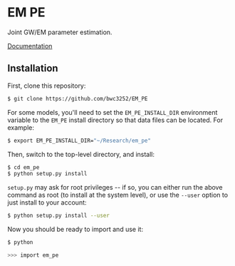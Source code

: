 # EM PE

Joint GW/EM parameter estimation.

[Documentation](https://em-pe.readthedocs.io/en/latest/)

## Installation

First, clone this repository:

```bash
$ git clone https://github.com/bwc3252/EM_PE
```

For some models, you'll need to set the `EM_PE_INSTALL_DIR` environment variable 
to the `EM_PE` install directory so that data files can be located. For example:

```bash
$ export EM_PE_INSTALL_DIR="~/Research/em_pe"
```

Then, switch to the top-level directory, and install:

```bash
$ cd em_pe
$ python setup.py install
```

`setup.py` may ask for root privileges -- if so, you can either run the above
command as root (to install at the system level), or use the `--user` option to
just install to your account:

```bash
$ python setup.py install --user
```

Now you should be ready to import and use it:

```bash
$ python

>>> import em_pe
```
